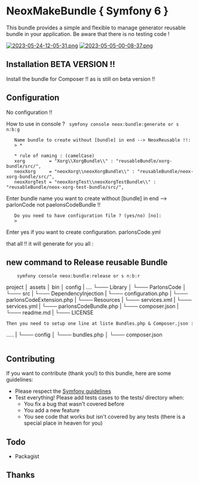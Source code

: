 # NeoxMakeBundle { Symfony 6 }
This bundle provides a simple and flexible to manage generator reusable bundle in your application.
Be aware that there is no testing code !

[![2023-05-24-12-05-31.png](https://i.postimg.cc/zfLGNQ3r/2023-05-24-12-05-31.png)](https://postimg.cc/rdkkCQSn)
[![2023-05-05-00-08-37.png](https://i.postimg.cc/K8DnLR5z/2023-05-05-00-08-37.png)](https://postimg.cc/FY1dXF85)

## Installation BETA VERSION !!
Install the bundle for Composer !! as is still on beta version !!


## Configuration

No configuration !!

How to use in console ?
``` symfony console neox:bundle:generate or s n:b:g```

```
   Name bundle to create without [bundle] in end --> NeoxReusable !!:
   > *
   
   * rule of naming : (camelCase)
   xorg         = "Xorg\\XorgBundle\\" : "reusableBundle/xorg-bundle/src/",
   neoxXorg     = "neoxXorg\\neoxXorgBundle\\" : "reusableBundle/neox-xorg-bundle/src/",
   neoxXorgTest = "neoxXorgTest\\neoxXorgTestBundle\\" : "reusableBundle/neox-xorg-test-bundle/src/",
```
Enter bundle name you want to create without [bundle]  in end --> parlonCode not paelonsCodeBundle !!

```
   Do you need to have configuration file ? (yes/no) [no]:
   >
```
Enter yes if you want to create configuration. parlonsCode.yml

that all !! it will generate for you all :
## new command to Release reusable Bundle
```
    symfony console neox:bundle:release or s n:b:r
```

project
│   assets
│   bin
│   config
|   ....
└─── Library
│   └─── ParlonsCode
│       └─── src
|           └─── DependencyInjection
|               └─── configuration.php
|               └─── parlonsCodeExtension.php
|           └─── Resources
|               └─── services.xml
|               └─── services.yml
|           └─── parlonsCodeBundle.php
|       └─── composer.json
|       └─── readme.md
|       └─── LICENSE
```
Then you need to setup one line at liste Bundles.php & Composer.json :
```
  .....
|     └─── config
│         └─── bundles.php
│     └─── composer.json
```

````

## Contributing
If you want to contribute \(thank you!\) to this bundle, here are some guidelines:

* Please respect the [Symfony guidelines](http://symfony.com/doc/current/contributing/code/standards.html)
* Test everything! Please add tests cases to the tests/ directory when:
    * You fix a bug that wasn't covered before
    * You add a new feature
    * You see code that works but isn't covered by any tests \(there is a special place in heaven for you\)
## Todo
* Packagist

## Thanks